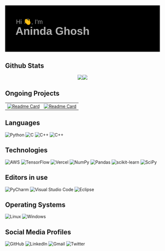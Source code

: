 ![Header](https://github.com/aninda-ghosh/aninda-ghosh/blob/63ce81b977f68291f23a0c7ee21f4dbf0a5ccd06/images/header/readme_header.png "Header")

## Github Stats

<p align="center">
    <a href="https://www.aninda.info"><img height="137px" src="https://github-readme-stats-aninda-ghosh.vercel.app/api?username=aninda-ghosh&count_private=true&show_icons=true&cache_seconds=86400&theme=dark&hide_border=true" /><!-- wi*quL3fcV --><img height="137px" src="https://github-readme-stats-aninda-ghosh.vercel.app/api/top-langs/?username=aninda-ghosh&layout=compact&hide_border=true&theme=dark" /></a>
</p>

## Ongoing Projects

| | |
|---|---|
| [![Readme Card](https://github-readme-stats-aninda-ghosh.vercel.app/api/pin/?username=aninda-ghosh&repo=DeepLearning-OpenCV&theme=dark&hide_border=true)](https://github.com/aninda-ghosh/DeepLearning-OpenCV) | [![Readme Card](https://github-readme-stats-aninda-ghosh.vercel.app/api/pin/?username=aninda-ghosh&repo=nRF52-Series-DFU&theme=dark&hide_border=true)](https://github.com/aninda-ghosh/nRF52-Series-DFU) |

## Languages

![Python](https://img.shields.io/badge/Python-14354C?style=for-the-badge&logo=python&logoColor=white)
![C](https://img.shields.io/badge/C-00599C?style=for-the-badge&logo=c&logoColor=white)
![C++](https://img.shields.io/badge/C%2B%2B-00599C?style=for-the-badge&logo=c%2B%2B&logoColor=white)
![C++](https://img.shields.io/badge/C%2B%2B-00599C?style=for-the-badge&logo=c%2B%2B&logoColor=white)

## Technologies

![AWS](https://img.shields.io/badge/-AWS-000?&logo=Amazon-AWS&logoColor=F90)
![TensorFlow](https://img.shields.io/badge/-TensorFlow-000?&logo=TensorFlow)
![Vercel](https://img.shields.io/badge/vercel-%23000000.svg?style=for-the-badge&logo=vercel&logoColor=white)
![NumPy](https://img.shields.io/badge/numpy-%23013243.svg?style=for-the-badge&logo=numpy&logoColor=white)
![Pandas](https://img.shields.io/badge/pandas-%23150458.svg?style=for-the-badge&logo=pandas&logoColor=white)
![scikit-learn](https://img.shields.io/badge/scikit--learn-%23F7931E.svg?style=for-the-badge&logo=scikit-learn&logoColor=white)
![SciPy](https://img.shields.io/badge/SciPy-%230C55A5.svg?style=for-the-badge&logo=scipy&logoColor=%white)

## Editors in use

![PyCharm](https://img.shields.io/badge/pycharm-143?style=for-the-badge&logo=pycharm&logoColor=black&color=black&labelColor=green)
![Visual Studio Code](https://img.shields.io/badge/Visual%20Studio%20Code-0078d7.svg?style=for-the-badge&logo=visual-studio-code&logoColor=white)
![Eclipse](https://img.shields.io/badge/Eclipse-FE7A16.svg?style=for-the-badge&logo=Eclipse&logoColor=white)

## Operating Systems

![Linux](https://img.shields.io/badge/Linux-FCC624?style=for-the-badge&logo=linux&logoColor=black)
![Windows](https://img.shields.io/badge/Windows-0078D6?style=for-the-badge&logo=windows&logoColor=white)

## Social Media Profiles

![GitHub](https://img.shields.io/badge/github-%23121011.svg?style=for-the-badge&logo=github&logoColor=white)
![LinkedIn](https://img.shields.io/badge/linkedin-%230077B5.svg?style=for-the-badge&logo=linkedin&logoColor=white)
![Gmail](https://img.shields.io/badge/Gmail-D14836?style=for-the-badge&logo=gmail&logoColor=white)
![Twitter](https://img.shields.io/badge/<handle>-%231DA1F2.svg?style=for-the-badge&logo=Twitter&logoColor=white)
